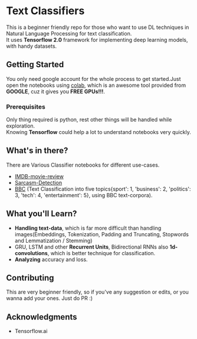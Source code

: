 # Text Classifiers
This is a beginner friendly repo for those who want to use DL techniques in Natural Language Processing for text classification.</br>
It uses **Tensorflow 2.0** framework for implementing deep learning models, with handy datasets.</br>

## Getting Started

You only need google account for the whole process to get started.Just open the notebooks using [colab](https://colab.research.google.com/), which is an awesome tool provided from **GOOGLE**, cuz it gives you **FREE GPUs!!!**.

### Prerequisites

Only thing required is python, rest other things will be handled while exploration.</br> Knowing **Tensorflow** could help a lot to understand notebooks very quickly.

## What's in there?

There are Various Classifier notebooks for different use-cases.</br>
- [IMDB-movie-review](https://github.com/kb10241024/Text_Classifiers/tree/master/IMDB)
- [Sarcasm-Detection](https://github.com/kb10241024/Text_Classifiers/tree/master/Sarcasm)
- [BBC](https://github.com/kb10241024/Text_Classifiers/blob/master/MultiClass/BBC/BBC_text_multiclass_classification.ipynb) (Text Classification into five topics{sport': 1, 'business': 2, 'politics': 3, 'tech': 4, 'entertainment': 5}, using BBC text-corpora).

## What you'll Learn?

* **Handling text-data**, which is far more difficult than handling images(Embeddings, Tokenization, Padding and Truncating, Stopwords and Lemmatization / Stemming)
* GRU, LSTM and other **Recurrent Units**, Bidirectional RNNs also **1d-convolutions**, which is better technique for classification.
* **Analyzing** accuracy and loss.

## Contributing

This are very beginner friendly, so if you've any suggestion or edits, or you wanna add your ones. Just do PR :)

## Acknowledgments

* Tensorflow.ai
